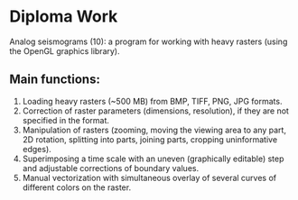 # Diploma Work
Analog seismograms (10): a program for working with heavy rasters (using the OpenGL graphics library).

## Main functions:
1. Loading heavy rasters (~500 MB) from BMP, TIFF, PNG, JPG formats.
2. Correction of raster parameters (dimensions, resolution), if they are not specified in the format.
3. Manipulation of rasters (zooming, moving the viewing area to any part, 2D rotation, splitting into parts, joining parts, cropping uninformative edges).
4. Superimposing a time scale with an uneven (graphically editable) step and adjustable corrections of boundary values.
5. Manual vectorization with simultaneous overlay of several curves of different colors on the raster.